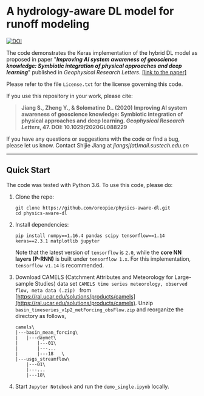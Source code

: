 # A hydrology-aware DL model for runoff modeling
[![DOI](https://img.shields.io/badge/DOI-10.5281/zenodo.3856486-blue.svg)](https://doi.org/10.5281/zenodo.3856486)

The code demonstrates the Keras implementation of the hybrid DL model as proposed in paper "***Improving AI system awareness of geoscience knowledge: Symbiotic integration of physical approaches and deep learning***"  published in *Geophysical Research Letters*. [[link to the paper]](https://doi.org/10.1029/2020GL088229)

Please refer to the file `License.txt` for the license governing this code.

If you use this repository in your work, please cite:

> **Jiang S., Zheng Y., & Solomatine D.. (2020) Improving AI system awareness of geoscience knowledge: Symbiotic integration of physical approaches and deep learning. *Geophysical Research Letters*, 47. DOI: 10.1029/2020GL088229**

If you have any questions or suggestions with the code or find a bug, please let us know. Contact Shijie Jiang at *jiangsj(at)mail.sustech.edu.cn*

------

## Quick Start

The code was tested with Python 3.6. To use this code, please do:

1. Clone the repo:

   ```shell
   git clone https://github.com/oreopie/physics-aware-dl.git
   cd physics-aware-dl
   ```

2. Install dependencies:

   ```shell
   pip install numpy==1.16.4 pandas scipy tensorflow==1.14 keras==2.3.1 matplotlib jupyter
   ```

   Note that the latest version of `tensorflow` is `2.0`, while the **core NN layers (P-RNN)** is built under `tensorflow 1.x`. For this implementation, `tensorflow v1.14` is recommended.

3. Download CAMELS (Catchment Attributes and Meteorology for Large-sample Studies) data set  `CAMELS time series meteorology, observed flow, meta data (.zip) `  from [https://ral.ucar.edu/solutions/products/camels](https://ral.ucar.edu/solutions/products/camels). Unzip `basin_timeseries_v1p2_metForcing_obsFlow.zip` and reorganize the directory as follows,

   ```
   camels\
   |---basin_mean_forcing\
   |   |---daymet\
   |       |---01\
   |       |---...	
   |       |---18	\
   |---usgs_streamflow\
       |---01\
       |---...	
       |---18\
   ```

4. Start `Jupyter Notebook` and run the `demo_single.ipynb` locally.
